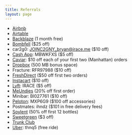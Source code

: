```yaml
---
title: Referrals
layout: page
---
```


* [Airbnb](www.airbnb.com/c/bryani15)
* [Airtable](https://airtable.com/invite/r/CwMMir3M)
* [Backblaze](https://secure.backblaze.com/r/01vy1j) (1 month free)
* [Bombfell](https://bombfell.com/?rc=480709OqTbn) ($25 off)
* car2g0: JOINC2GNY_bryan@irace.me ($10 off)
* [Cash App](https://cash.me): MBWKFXS ($5 off)
* [Caviar](https://www.trycaviar.com/r/f06r54?s=web): $10 off each of your first two (Manhattan) orders
* [Dropbox](https://db.tt/PNFeXTxb) (500 MB bonus space)
* Fracture: RFR97988 ($10 off)
* [FreshDirect](https://refer.freshdirect.com/s/bryan) ($50 off first two orders)
* [Instacart](https://inst.cr/t/T7njvHHcW) ($10 off)
* [Lyft](https://www.lyft.com/invite/IRACE): IRACE ($5 off)
* [MeUndies](http://getcomfy.in/ghS3h) (20% off first order)
* Minibar: BI027761 ($10 off)
* [Peloton](https://www.pelotoncycle.com/referrals/MXP6G9): MXP6G9 ($100 off accessories)
* Postmates: ihndz ($101 in free delivery fees)
* [Soylent](soy.lt/r/bJs7WOLaJP) (50% off first 12 bottles)
* [Sweetgreen](https://www.thelevelup.com/c/EM-S2EKOLR5FT) ($3 off)
* [Trunk Club](https://www.trunkclub.com/my/invite/9WCPMS)
* [Uber](https://www.uber.com/invite/thnq5): thnq5 (free ride)
